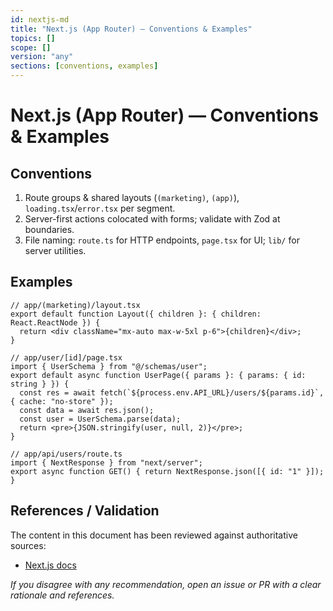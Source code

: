 ```yaml
---
id: nextjs-md
title: "Next.js (App Router) — Conventions & Examples"
topics: []
scope: []
version: "any"
sections: [conventions, examples]
---
```

# Next.js (App Router) — Conventions & Examples

## Conventions
1. Route groups & shared layouts (`(marketing)`, `(app)`), `loading.tsx`/`error.tsx` per segment.
2. Server-first actions colocated with forms; validate with Zod at boundaries.
3. File naming: `route.ts` for HTTP endpoints, `page.tsx` for UI; `lib/` for server utilities.

## Examples
```tsx
// app/(marketing)/layout.tsx
export default function Layout({ children }: { children: React.ReactNode }) {
  return <div className="mx-auto max-w-5xl p-6">{children}</div>;
}

// app/user/[id]/page.tsx
import { UserSchema } from "@/schemas/user";
export default async function UserPage({ params }: { params: { id: string } }) {
  const res = await fetch(`${process.env.API_URL}/users/${params.id}`, { cache: "no-store" });
  const data = await res.json();
  const user = UserSchema.parse(data);
  return <pre>{JSON.stringify(user, null, 2)}</pre>;
}

// app/api/users/route.ts
import { NextResponse } from "next/server";
export async function GET() { return NextResponse.json([{ id: "1" }]); }
```

## References / Validation

The content in this document has been reviewed against authoritative sources:
- [Next.js docs](https://nextjs.org/docs)

_If you disagree with any recommendation, open an issue or PR with a clear rationale and references._

